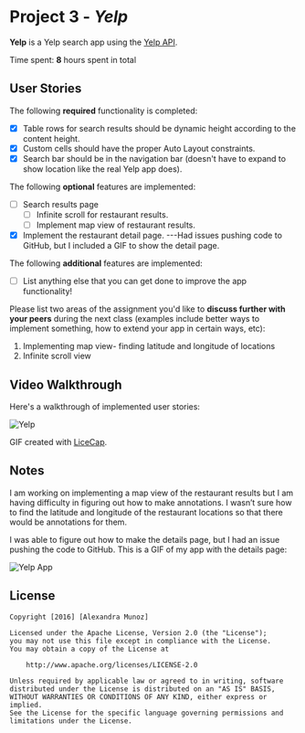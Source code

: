 
# Project 3 - *Yelp*

**Yelp** is a Yelp search app using the [Yelp API](http://www.yelp.com/developers/documentation/v2/search_api).

Time spent: **8** hours spent in total

## User Stories

The following **required** functionality is completed:

- [X] Table rows for search results should be dynamic height according to the content height.
- [X] Custom cells should have the proper Auto Layout constraints.
- [X] Search bar should be in the navigation bar (doesn't have to expand to show location like the real Yelp app does).

The following **optional** features are implemented:

- [ ] Search results page
   - [ ] Infinite scroll for restaurant results.
   - [ ] Implement map view of restaurant results.
- [X] Implement the restaurant detail page. ---Had issues pushing code to GitHub, but I included a GIF to show the detail page.

The following **additional** features are implemented:

- [ ] List anything else that you can get done to improve the app functionality!

Please list two areas of the assignment you'd like to **discuss further with your peers** during the next class (examples include better ways to implement something, how to extend your app in certain ways, etc):

1. Implementing map view- finding latitude and longitude of locations
2. Infinite scroll view

## Video Walkthrough 

Here's a walkthrough of implemented user stories:

<img src='http://i.imgur.com/OQrOFA1.gif' title='Yelp' width='' alt='Yelp' />

GIF created with [LiceCap](http://www.cockos.com/licecap/).

## Notes

I am working on implementing a map view of the restaurant results but I am having difficulty in figuring out how to make annotations. I wasn’t sure how to find the latitude and longitude of the restaurant locations so that there would be annotations for them. 

I was able to figure out how to make the details page, but I had an issue pushing the code to GitHub. This is a GIF of my app with the details page: 

<img src='http://i.imgur.com/oWh5Kri.gif' title='Yelp App' width='' alt='Yelp App' />

## License

    Copyright [2016] [Alexandra Munoz]

    Licensed under the Apache License, Version 2.0 (the "License");
    you may not use this file except in compliance with the License.
    You may obtain a copy of the License at

        http://www.apache.org/licenses/LICENSE-2.0

    Unless required by applicable law or agreed to in writing, software
    distributed under the License is distributed on an "AS IS" BASIS,
    WITHOUT WARRANTIES OR CONDITIONS OF ANY KIND, either express or implied.
    See the License for the specific language governing permissions and
    limitations under the License.

